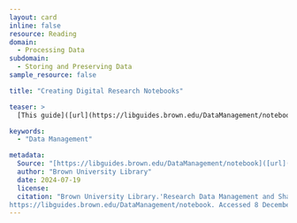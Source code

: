 ```yaml
---
layout: card
inline: false
resource: Reading
domain:
  - Processing Data
subdomain:
  - Storing and Preserving Data
sample_resource: false

title: "Creating Digital Research Notebooks"

teaser: >
  [This guide]([url](https://libguides.brown.edu/DataManagement/notebook)) from Brown University Library discusses ideas for creating a digital notebook to document your data research and management process. It also provides links to and instructions for using Open Science Framework (OSF) and (ELN) to design and store digital notebooks for free. 

keywords:
  - "Data Management"

metadata:
  Source: "[https://libguides.brown.edu/DataManagement/notebook]([url](https://libguides.brown.edu/DataManagement/notebook))"
  author: "Brown University Library"
  date: 2024-07-19
  license: 
  citation: "Brown University Library.'Research Data Management and Sharing.' 2024.
https://libguides.brown.edu/DataManagement/notebook. Accessed 8 December 2024."
---
```

